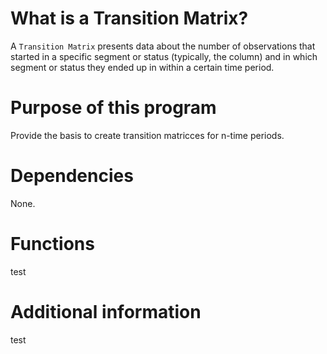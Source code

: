 # What is a Transition Matrix?
A <code>Transition Matrix</code> presents data about the number of observations that started in a specific segment or status (typically, the column) and in which segment or status they ended up in within a certain time period.

# Purpose of this program
Provide the basis to create transition matricces for n-time periods.

# Dependencies
None.

# Functions
test

# Additional information
test
